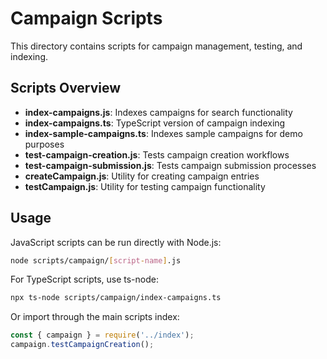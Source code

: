 # Campaign Scripts

This directory contains scripts for campaign management, testing, and indexing.

## Scripts Overview

- **index-campaigns.js**: Indexes campaigns for search functionality
- **index-campaigns.ts**: TypeScript version of campaign indexing
- **index-sample-campaigns.ts**: Indexes sample campaigns for demo purposes
- **test-campaign-creation.js**: Tests campaign creation workflows
- **test-campaign-submission.js**: Tests campaign submission processes
- **createCampaign.js**: Utility for creating campaign entries
- **testCampaign.js**: Utility for testing campaign functionality

## Usage

JavaScript scripts can be run directly with Node.js:

```bash
node scripts/campaign/[script-name].js
```

For TypeScript scripts, use ts-node:

```bash
npx ts-node scripts/campaign/index-campaigns.ts
```

Or import through the main scripts index:

```javascript
const { campaign } = require('../index');
campaign.testCampaignCreation();
``` 